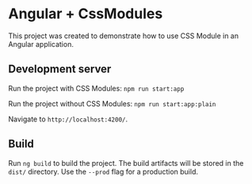 # Angular + CssModules

This project was created to demonstrate how to use CSS Module in an Angular application.

## Development server

Run the project with CSS Modules:
`npm run start:app`

Run the project without CSS Modules:
`npm run start:app:plain`

Navigate to `http://localhost:4200/`.

## Build

Run `ng build` to build the project. The build artifacts will be stored in the `dist/` directory. Use the `--prod` flag for a production build.
